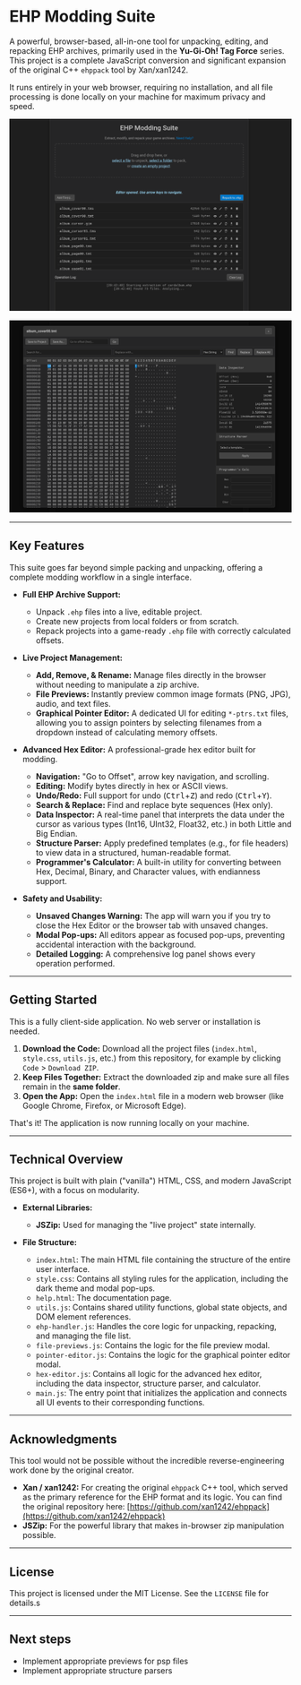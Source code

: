 # EHP Modding Suite

A powerful, browser-based, all-in-one tool for unpacking, editing, and repacking EHP archives, primarily used in the **Yu-Gi-Oh! Tag Force** series. This project is a complete JavaScript conversion and significant expansion of the original C++ `ehppack` tool by Xan/xan1242.

It runs entirely in your web browser, requiring no installation, and all file processing is done locally on your machine for maximum privacy and speed.

![EHP Modding Suite Screenshot](imgs/ehp.png)

![EHP Modding Suite Hex](imgs/hex.png)

---

## Key Features

This suite goes far beyond simple packing and unpacking, offering a complete modding workflow in a single interface.

*   **Full EHP Archive Support:**
    *   Unpack `.ehp` files into a live, editable project.
    *   Create new projects from local folders or from scratch.
    *   Repack projects into a game-ready `.ehp` file with correctly calculated offsets.

*   **Live Project Management:**
    *   **Add, Remove, & Rename:** Manage files directly in the browser without needing to manipulate a zip archive.
    *   **File Previews:** Instantly preview common image formats (PNG, JPG), audio, and text files.
    *   **Graphical Pointer Editor:** A dedicated UI for editing `*-ptrs.txt` files, allowing you to assign pointers by selecting filenames from a dropdown instead of calculating memory offsets.

*   **Advanced Hex Editor:** A professional-grade hex editor built for modding.
    *   **Navigation:** "Go to Offset", arrow key navigation, and scrolling.
    *   **Editing:** Modify bytes directly in hex or ASCII views.
    *   **Undo/Redo:** Full support for undo (<kbd>Ctrl</kbd>+<kbd>Z</kbd>) and redo (<kbd>Ctrl</kbd>+<kbd>Y</kbd>).
    *   **Search & Replace:** Find and replace byte sequences (Hex only).
    *   **Data Inspector:** A real-time panel that interprets the data under the cursor as various types (Int16, UInt32, Float32, etc.) in both Little and Big Endian.
    *   **Structure Parser:** Apply predefined templates (e.g., for file headers) to view data in a structured, human-readable format.
    *   **Programmer's Calculator:** A built-in utility for converting between Hex, Decimal, Binary, and Character values, with endianness support.

*   **Safety and Usability:**
    *   **Unsaved Changes Warning:** The app will warn you if you try to close the Hex Editor or the browser tab with unsaved changes.
    *   **Modal Pop-ups:** All editors appear as focused pop-ups, preventing accidental interaction with the background.
    *   **Detailed Logging:** A comprehensive log panel shows every operation performed.

---

## Getting Started

This is a fully client-side application. No web server or installation is needed.

1.  **Download the Code:** Download all the project files (`index.html`, `style.css`, `utils.js`, etc.) from this repository, for example by clicking `Code` > `Download ZIP`.
2.  **Keep Files Together:** Extract the downloaded zip and make sure all files remain in the **same folder**.
3.  **Open the App:** Open the `index.html` file in a modern web browser (like Google Chrome, Firefox, or Microsoft Edge).

That's it! The application is now running locally on your machine.

---

## Technical Overview

This project is built with plain ("vanilla") HTML, CSS, and modern JavaScript (ES6+), with a focus on modularity.

*   **External Libraries:**
    *   **JSZip:** Used for managing the "live project" state internally.

*   **File Structure:**
    *   `index.html`: The main HTML file containing the structure of the entire user interface.
    *   `style.css`: Contains all styling rules for the application, including the dark theme and modal pop-ups.
    *   `help.html`: The documentation page.
    *   `utils.js`: Contains shared utility functions, global state objects, and DOM element references.
    *   `ehp-handler.js`: Handles the core logic for unpacking, repacking, and managing the file list.
    *   `file-previews.js`: Contains the logic for the file preview modal.
    *   `pointer-editor.js`: Contains the logic for the graphical pointer editor modal.
    *   `hex-editor.js`: Contains all logic for the advanced hex editor, including the data inspector, structure parser, and calculator.
    *   `main.js`: The entry point that initializes the application and connects all UI events to their corresponding functions.

---

## Acknowledgments

This tool would not be possible without the incredible reverse-engineering work done by the original creator.

*   **Xan / xan1242:** For creating the original `ehppack` C++ tool, which served as the primary reference for the EHP format and its logic. You can find the original repository here: [https://github.com/xan1242/ehppack](https://github.com/xan1242/ehppack)
*   **JSZip:** For the powerful library that makes in-browser zip manipulation possible.

---

## License

This project is licensed under the MIT License. See the `LICENSE` file for details.s

---

## Next steps
* Implement appropriate previews for psp files
* Implement appropriate structure parsers